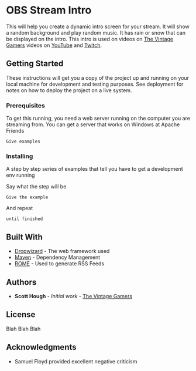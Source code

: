 # OBS Stream Intro
This will help you create a dynamic intro screen for your stream. It will show a random background and play random music. It has rain or snow that can be displayed on the intro. This intro is used on videos on [The Vintage Gamers](http://www.TheVintageGamers.com "The Vintage Gamers") videos on  [YouTube](https://gaming.youtube.com/TheVintageGamersCom "The Vintage Gamers YouTube") and [Twitch](http://www.twitch.tv/TheVintageGamers "The Vintage Gamers Twitch").  

## Getting Started

These instructions will get you a copy of the project up and running on your local machine for development and testing purposes. See deployment for notes on how to deploy the project on a live system.

### Prerequisites

To get this running, you need a web server running on the computer you are streaming from. You can get a server that works on Windows at Apache Friends

```
Give examples
```

### Installing

A step by step series of examples that tell you have to get a development env running

Say what the step will be

```
Give the example
```

And repeat

```
until finished
```


## Built With

* [Dropwizard](http://www.dropwizard.io/1.0.2/docs/) - The web framework used
* [Maven](https://maven.apache.org/) - Dependency Management
* [ROME](https://rometools.github.io/rome/) - Used to generate RSS Feeds


## Authors

* **Scott Hough** - *Initial work* - [The Vintage Gamers](https://www.thevintagegamers.com)


## License

Blah Blah Blah

## Acknowledgments

* Samuel Floyd provided excellent negative criticism
